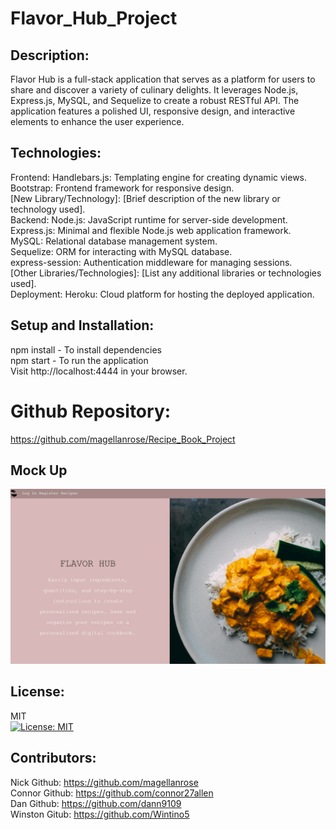 # Flavor_Hub_Project
## Description:
Flavor Hub is a full-stack application that serves as a platform for users to share and discover a variety of culinary delights. It leverages Node.js, Express.js, MySQL, and Sequelize to create a robust RESTful API. The application features a polished UI, responsive design, and interactive elements to enhance the user experience.
## Technologies:
Frontend:
Handlebars.js: Templating engine for creating dynamic views.</br>
Bootstrap: Frontend framework for responsive design.</br>
[New Library/Technology]: [Brief description of the new library or technology used].</br>
Backend:
Node.js: JavaScript runtime for server-side development.</br>
Express.js: Minimal and flexible Node.js web application framework.</br>
MySQL: Relational database management system.</br>
Sequelize: ORM for interacting with MySQL database.</br>
express-session: Authentication middleware for managing sessions.</br>
[Other Libraries/Technologies]: [List any additional libraries or technologies used].</br>
Deployment:
Heroku: Cloud platform for hosting the deployed application.
## Setup and Installation:
npm install - To install dependencies</br>
npm start - To run the application</br>
Visit http://localhost:4444 in your browser.
# Github Repository:
https://github.com/magellanrose/Recipe_Book_Project
## Mock Up
![Mock-up](./public/images/Screenshot%202024-02-06%20123647.png)
## License:
MIT </br>
[![License: MIT](https://img.shields.io/badge/License-MIT-yellow.svg)](https://opensource.org/licenses/MIT)
## Contributors:
Nick Github: https://github.com/magellanrose</br>
Connor Github: https://github.com/connor27allen</br>
Dan Github: https://github.com/dann9109</br>
Winston Gitub: https://github.com/Wintino5